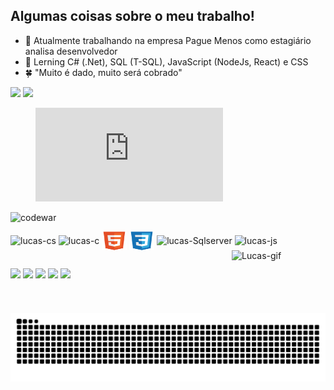 ## Algumas coisas sobre o meu trabalho!
- 🔭 Atualmente trabalhando na empresa Pague Menos como estagiário analisa desenvolvedor 
- 🌱 Lerning C# (.Net), SQL (T-SQL), JavaScript (NodeJs, React) e CSS 
- 🍀 "Muito é dado, muito será cobrado" 

<div>
   <img height="180em" src="https://github-readme-stats.vercel.app/api?username=Ryanlucass&show_icons=true&theme=tokyonight&include_all_commits=true&count_private=true"/>
   <img height="180em" src="https://github-readme-stats.vercel.app/api/top-langs/?username=Ryanlucass&layout=compact&langs_count=16&theme=tokyonight"/>
</div>

<div>
<figure><embed src="https://wakatime.com/share/@Calivem/d84a6615-fc06-4167-b90c-e1b449e4b99a.svg"></embed></figure>
</div>


<div>
   <img alt="codewar" src="https://www.codewars.com/users/Calivem/badges/large"></img>
</div>



     
   
<p>
<img align="center" alt="lucas-cs" height="30" width="40" src=https://cdn.jsdelivr.net/gh/devicons/devicon/icons/csharp/csharp-original.svg>
   <img align="center" alt="lucas-c" height="30" width="40" src="https://cdn.jsdelivr.net/gh/devicons/devicon/icons/c/c-original.svg">
  <img align="center" alt="lucas-HTML" height="30" width="40" src="https://raw.githubusercontent.com/devicons/devicon/master/icons/html5/html5-original.svg">
  <img align="center" alt="lucas-css" height="30" width="40" src="https://raw.githubusercontent.com/devicons/devicon/master/icons/css3/css3-original.svg">
  <img align="center" alt="lucas-Sqlserver" height="30" width="40" src="https://cdn.jsdelivr.net/gh/devicons/devicon/icons/microsoftsqlserver/microsoftsqlserver-plain.svg">
  <img align="center" alt="lucas-js" height="30" width="40" src="https://cdn.jsdelivr.net/gh/devicons/devicon/icons/javascript/javascript-original.svg">
  <img align="right" alt="Lucas-gif" height="100" width="150" src="https://media2.giphy.com/media/RIpj8HJGVGGTUdM76b/giphy.gif?cid=ecf05e47ximmtut9mo7z5tihgfo8orf7h5ct0ymbzyqkt6wv&rid=giphy.gif&ct=g">
   
</p>

##

<div> 
  <a href="https://www.youtube.com/user/cursosemvideo" target="_blank"><img src="https://img.shields.io/badge/YouTube-FF0000?style=for-the-badge&logo=youtube&logoColor=white" target="_blank"></a>
  <a href="https://instagram.com/lluasalvestr" target="_blank"><img src="https://img.shields.io/badge/-Instagram-%23E4405F?style=for-the-badge&logo=instagram&logoColor=white" target="_blank"></a>
  <a href = "mailto:lucasryanalves@gmail.com"><img src="https://img.shields.io/badge/-Gmail-%23333?style=for-the-badge&logo=gmail&logoColor=white" target="_blank"></a>
  <a href="https://www.linkedin.com/in/lucas-ryan-alves/" target="_blank"><img src="https://img.shields.io/badge/-LinkedIn-%230077B5?style=for-the-badge&logo=linkedin&logoColor=white" target="_blank"></a>
  <a href="https://www.twitch.tv/calivem" target="_blank"><img src="https://img.shields.io/badge/Twitch-9146FF?style=for-the-badge&logo=twitch&logoColor=white" target="_blank"></a>

</div>
 
 ![Snake animation](https://github.com/Ryanlucass/Ryanlucass/blob/output/github-contribution-grid-snake.svg)




